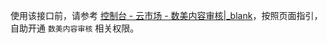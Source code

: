 <div class="mk-warning">

使用该接口前，请参考 [控制台 - 云市场 - 数美内容审核\|_blank](#18891)，按照页面指引，自助开通 `数美内容审核` 相关权限。
</div>


